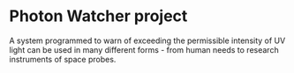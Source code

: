 # Photon Watcher project
A system programmed to warn of exceeding the permissible intensity of UV light can be used in many different forms - from human needs to research instruments of space probes.
